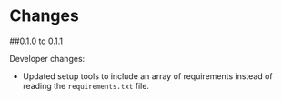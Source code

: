 # Changes

##0.1.0 to 0.1.1

Developer changes:

- Updated setup tools to include an array of requirements instead of reading the `requirements.txt` file.
